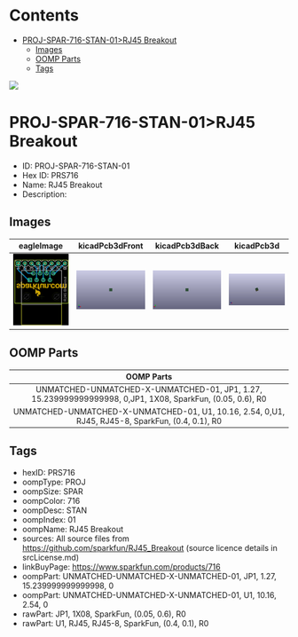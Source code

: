 



Contents
========

* [PROJ-SPAR-716-STAN-01>RJ45 Breakout](#proj-spar-716-stan-01rj45-breakout)
	* [Images](#images)
	* [OOMP Parts](#oomp-parts)
	* [Tags](#tags)
  
![][im]
# PROJ-SPAR-716-STAN-01>RJ45 Breakout

- ID: PROJ-SPAR-716-STAN-01
- Hex ID: PRS716
- Name: RJ45 Breakout
- Description: 

## Images
  
  

|eagleImage|kicadPcb3dFront|kicadPcb3dBack|kicadPcb3d|
| :---: | :---: | :---: | :---: |
|[![eagleImage](eagleImage_140.png)](eagleImage_600.png)|[![kicadPcb3dFront](kicadPcb3dFront_140.png)](kicadPcb3dFront_600.png)|[![kicadPcb3dBack](kicadPcb3dBack_140.png)](kicadPcb3dBack_600.png)|[![kicadPcb3d](kicadPcb3d_140.png)](kicadPcb3d_600.png)|

## OOMP Parts
  

|OOMP Parts|
| :---: |
|UNMATCHED-UNMATCHED-X-UNMATCHED-01, JP1, 1.27, 15.239999999999998, 0,JP1, 1X08, SparkFun, (0.05, 0.6), R0|
|UNMATCHED-UNMATCHED-X-UNMATCHED-01, U1, 10.16, 2.54, 0,U1, RJ45, RJ45-8, SparkFun, (0.4, 0.1), R0|

## Tags

- hexID: PRS716
- oompType: PROJ
- oompSize: SPAR
- oompColor: 716
- oompDesc: STAN
- oompIndex: 01
- oompName: RJ45 Breakout
- sources: All source files from https://github.com/sparkfun/RJ45_Breakout (source licence details in srcLicense.md)
- linkBuyPage: https://www.sparkfun.com/products/716
- oompPart: UNMATCHED-UNMATCHED-X-UNMATCHED-01, JP1, 1.27, 15.239999999999998, 0
- oompPart: UNMATCHED-UNMATCHED-X-UNMATCHED-01, U1, 10.16, 2.54, 0
- rawPart: JP1, 1X08, SparkFun, (0.05, 0.6), R0
- rawPart: U1, RJ45, RJ45-8, SparkFun, (0.4, 0.1), R0



[im]: kicadPcb3d_450.png
